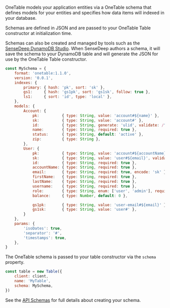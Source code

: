 
OneTable models your application entities via a OneTable schema that defines models for your entities and
specifies how data items will indexed in your database.

Schemas are defined in JSON and are passed to your OneTable Table constructor at initialization time.

Schemas can also be created and managed by tools such as the [SenseDeep DynamoDB Studio](https://www.sensedeep.com). When SenseDeep authors a schema, it will save the schema to your DynamoDB table and will generate the JSON for use by the OneTable Table constructor.

```javascript
const MySchema = {
    format: 'onetable:1.1.0',
    version: '0.0.1',
    indexes: {
        primary: { hash: 'pk', sort: 'sk' },
        gs1:     { hash: 'gs1pk', sort: 'gs1sk', follow: true },
        ls1:     { sort: 'id', type: 'local' },
    },
    models: {
        Account: {
            pk:          { type: String, value: 'account#${name}' },
            sk:          { type: String, value: 'account#' },
            id:          { type: String, generate: 'ulid', validate: /^[0123456789ABCDEFGHJKMNPQRSTVWXYZ]{26}$/i },
            name:        { type: String, required: true },
            status:      { type: String, default: 'active' },
            zip:         { type: String },
        },
        User: {
            pk:          { type: String, value: 'account#${accountName}' },
            sk:          { type: String, value: 'user#${email}', validate: EmailRegExp },
            id:          { type: String, required: true },
            accountName: { type: String, required: true },
            email:       { type: String, required: true, encode: 'sk' },
            firstName:   { type: String, required: true },
            lastName:    { type: String, required: true },
            username:    { type: String, required: true },
            role:        { type: String, enum: ['user', 'admin'], required: true, default: 'user' },
            balance:     { type: Number, default: 0 },

            gs1pk:       { type: String, value: 'user-email#${email}' },
            gs1sk:       { type: String, value: 'user#' },
        }
    },
    params: {
        'isoDates': true,
        'separator': '#',
        'timestamps': true,
    },
}
```

The OneTable schema is passed to your table constructor via the `schema` property.

```javascript
const table = new Table({
    client: client,
    name: 'MyTable',
    schema: MySchema,
})
```

See the [API Schemas](../../schemas/overview/) for full details about creating your schema.
